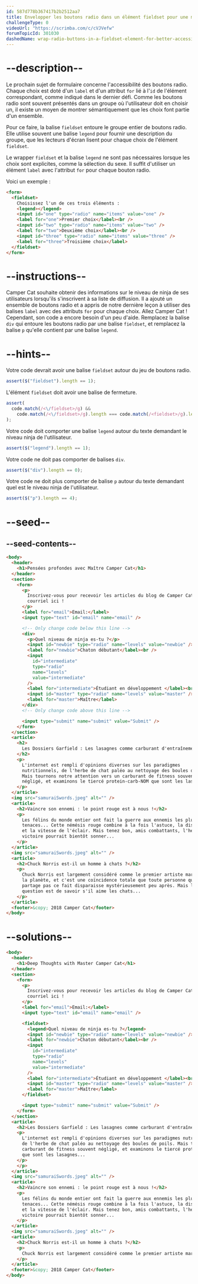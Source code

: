 ```yaml
---
id: 587d778b367417b2b2512aa7
title: Envelopper les boutons radio dans un élément fieldset pour une meilleure accessibilité
challengeType: 0
videoUrl: "https://scrimba.com/c/cVJVefw"
forumTopicId: 301030
dashedName: wrap-radio-buttons-in-a-fieldset-element-for-better-accessibility
---
```


# --description--

Le prochain sujet de formulaire concerne l'accessibilité des boutons radio. Chaque choix est doté d'un `label` et d'un attribut `for` lié à l'`id` de l'élément correspondant, comme indiqué dans le dernier défi. Comme les boutons radio sont souvent présentés dans un groupe où l'utilisateur doit en choisir un, il existe un moyen de montrer sémantiquement que les choix font partie d'un ensemble.

Pour ce faire, la balise `fieldset` entoure le groupe entier de boutons radio. Elle utilise souvent une balise `legend` pour fournir une description du groupe, que les lecteurs d'écran lisent pour chaque choix de l'élément `fieldset`.

Le wrapper `fieldset` et la balise `legend` ne sont pas nécessaires lorsque les choix sont explicites, comme la sélection du sexe. Il suffit d'utiliser un élément `label` avec l'attribut `for` pour chaque bouton radio.

Voici un exemple :

```html
<form>
  <fieldset>
    Choisissez l'un de ces trois éléments :
    <legend></legend>
    <input id="one" type="radio" name="items" value="one" />
    <label for="one">Premier choix</label><br />
    <input id="two" type="radio" name="items" value="two" />
    <label for="two">Deuxième choix</label><br />
    <input id="three" type="radio" name="items" value="three" />
    <label for="three">Troisième choix</label>
  </fieldset>
</form>
```

# --instructions--

Camper Cat souhaite obtenir des informations sur le niveau de ninja de ses utilisateurs lorsqu'ils s'inscrivent à sa liste de diffusion. Il a ajouté un ensemble de boutons radio et a appris de notre dernière leçon à utiliser des balises `label` avec des attributs `for` pour chaque choix. Allez Camper Cat ! Cependant, son code a encore besoin d'un peu d'aide. Remplacez la balise `div` qui entoure les boutons radio par une balise `fieldset`, et remplacez la balise `p` qu'elle contient par une balise `legend`.

# --hints--

Votre code devrait avoir une balise `fieldset` autour du jeu de boutons radio.

```js
assert($("fieldset").length == 1);
```

L'élément `fieldset` doit avoir une balise de fermeture.

```js
assert(
  code.match(/<\/fieldset>/g) &&
    code.match(/<\/fieldset>/g).length === code.match(/<fieldset>/g).length
);
```

Votre code doit comporter une balise `legend` autour du texte demandant le niveau ninja de l'utilisateur.

```js
assert($("legend").length == 1);
```

Votre code ne doit pas comporter de balises `div`.

```js
assert($("div").length == 0);
```

Votre code ne doit plus comporter de balise `p` autour du texte demandant quel est le niveau ninja de l'utilisateur.

```js
assert($("p").length == 4);
```

# --seed--

## --seed-contents--

```html
<body>
  <header>
    <h1>Pensées profondes avec Maître Camper Cat</h1>
  </header>
  <section>
    <form>
      <p>
        Inscrivez-vous pour recevoir les articles du blog de Camper Cat par
        courriel ici !
      </p>
      <label for="email">Email:</label>
      <input type="text" id="email" name="email" />

      <!-- Only change code below this line -->
      <div>
        <p>Quel niveau de ninja es-tu ?</p>
        <input id="newbie" type="radio" name="levels" value="newbie" />
        <label for="newbie">Chaton débutant</label><br />
        <input
          id="intermediate"
          type="radio"
          name="levels"
          value="intermediate"
        />
        <label for="intermediate">Étudiant en développement </label><br />
        <input id="master" type="radio" name="levels" value="master" />
        <label for="master">Maître</label>
      </div>
      <!-- Only change code above this line -->

      <input type="submit" name="submit" value="Submit" />
    </form>
  </section>
  <article>
    <h2>
      Les Dossiers Garfield : Les lasagnes comme carburant d'entraînement ?
    </h2>
    <p>
      L'internet est rempli d'opinions diverses sur les paradigmes
      nutritionnels, de l'herbe de chat paléo au nettoyage des boules de poils.
      Mais tournons notre attention vers un carburant de fitness souvent
      négligé, et examinons le tiercé protein-carb-NOM que sont les lasagnes...
    </p>
  </article>
  <img src="samuraiSwords.jpeg" alt="" />
  <article>
    <h2>Vaincre son ennemi : le point rouge est à nous !</h2>
    <p>
      Les félins du monde entier ont fait la guerre aux ennemis les plus
      tenaces... Cette némésis rouge combine à la fois l'astuce, la discrétion
      et la vitesse de l'éclair. Mais tenez bon, amis combattants, l'heure de la
      victoire pourrait bientôt sonner...
    </p>
  </article>
  <img src="samuraiSwords.jpeg" alt="" />
  <article>
    <h2>Chuck Norris est-il un homme à chats ?</h2>
    <p>
      Chuck Norris est largement considéré comme le premier artiste martial de
      la planète, et c'est une coïncidence totale que toute personne qui ne
      partage pas ce fait disparaisse mystérieusement peu après. Mais la vraie
      question est de savoir s'il aime les chats...
    </p>
  </article>
  <footer>&copy; 2018 Camper Cat</footer>
</body>
```

# --solutions--

```html
<body>
  <header>
    <h1>Deep Thoughts with Master Camper Cat</h1>
  </header>
  <section>
    <form>
      <p>
        Inscrivez-vous pour recevoir les articles du blog de Camper Cat par
        courriel ici !
      </p>
      <label for="email">Email:</label>
      <input type="text" id="email" name="email" />

      <fieldset>
        <legend>Quel niveau de ninja es-tu ?</legend>
        <input id="newbie" type="radio" name="levels" value="newbie" />
        <label for="newbie">Chaton débutant</label><br />
        <input
          id="intermediate"
          type="radio"
          name="levels"
          value="intermediate"
        />
        <label for="intermediate">Étudiant en développement </label><br />
        <input id="master" type="radio" name="levels" value="master" />
        <label for="master">Maître</label>
      </fieldset>

      <input type="submit" name="submit" value="Submit" />
    </form>
  </section>
  <article>
    <h2>Les Dossiers Garfield : Les lasagnes comme carburant d'entraînement ?</h2>
    <p>
      L'internet est rempli d'opinions diverses sur les paradigmes nutritionnels,
      de l'herbe de chat paléo au nettoyage des boules de poils. Mais tournons notre attention vers un
      carburant de fitness souvent négligé, et examinons le tiercé protein-carb-NOM
      que sont les lasagnes...
    </p>
    </p>
  </article>
  <img src="samuraiSwords.jpeg" alt="" />
  <article>
    <h2>Vaincre son ennemi : le point rouge est à nous !</h2>
    <p>
      Les félins du monde entier ont fait la guerre aux ennemis les plus
      tenaces... Cette némésis rouge combine à la fois l'astuce, la discrétion
      et la vitesse de l'éclair. Mais tenez bon, amis combattants, l'heure de la
      victoire pourrait bientôt sonner...
    </p>
  </article>
  <img src="samuraiSwords.jpeg" alt="" />
  <article>
    <h2>Chuck Norris est-il un homme à chats ?</h2>
    <p>
      Chuck Norris est largement considéré comme le premier artiste martial de la planète, et c'est une coïncidence totale que toute personne qui ne partage pas ce fait disparaisse mystérieusement peu après. Mais la vraie question est de savoir s'il aime les chats...
    </p>
  </article>
  <footer>&copy; 2018 Camper Cat</footer>
</body>
```
